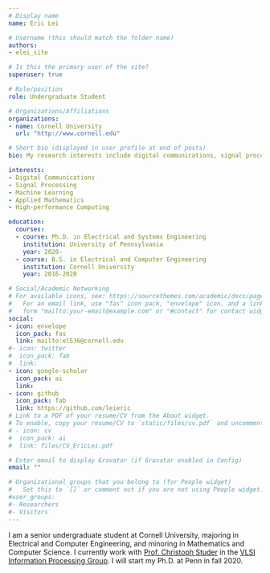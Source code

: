 ```yaml
---
# Display name
name: Eric Lei

# Username (this should match the folder name)
authors:
- elei_site

# Is this the primary user of the site?
superuser: true

# Role/position
role: Undergraduate Student

# Organizations/Affiliations
organizations:
- name: Cornell University
  url: "http://www.cornell.edu"

# Short bio (displayed in user profile at end of posts)
bio: My research interests include digital communications, signal processing, machine learning, and high-performance computing.

interests:
- Digital Communications
- Signal Processing
- Machine Learning
- Applied Mathematics
- High-performance Computing

education:
  courses:
  - course: Ph.D. in Electrical and Systems Engineering
    institution: University of Pennsylvania
    year: 2020-
  - course: B.S. in Electrical and Computer Engineering
    institution: Cornell University
    year: 2016-2020

# Social/Academic Networking
# For available icons, see: https://sourcethemes.com/academic/docs/page-builder/#icons
#   For an email link, use "fas" icon pack, "envelope" icon, and a link in the
#   form "mailto:your-email@example.com" or "#contact" for contact widget.
social:
- icon: envelope
  icon_pack: fas
  link: mailto:el536@cornell.edu
#- icon: twitter
#  icon_pack: fab
#  link: 
- icon: google-scholar
  icon_pack: ai
  link: 
- icon: github
  icon_pack: fab
  link: https://github.com/leieric
# Link to a PDF of your resume/CV from the About widget.
# To enable, copy your resume/CV to `static/files/cv.pdf` and uncomment the lines below.
# - icon: cv
#  icon_pack: ai
#  link: files/CV_EricLei.pdf

# Enter email to display Gravatar (if Gravatar enabled in Config)
email: ""

# Organizational groups that you belong to (for People widget)
#   Set this to `[]` or comment out if you are not using People widget.
#user_groups:
#- Researchers
#- Visitors
---
```


I am a senior undergraduate student at Cornell University, majoring in Electrical and Computer Engineering, and minoring in Mathematics and Computer Science. I currently work with [Prof. Christoph Studer](https://www.ece.cornell.edu/faculty-directory/christoph-studer) in the [VLSI Information Processing Group](http://vip.ece.cornell.edu). I will start my Ph.D. at Penn in fall 2020. 